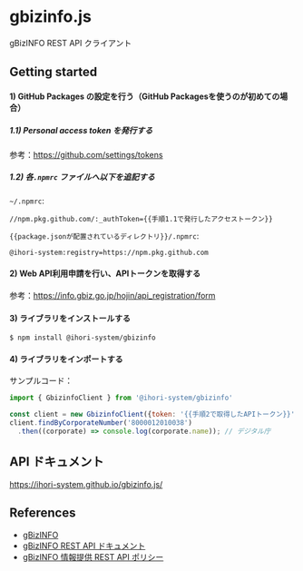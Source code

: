 gbizinfo.js
===
gBizINFO REST API クライアント

## Getting started

#### 1) GitHub Packages の設定を行う（GitHub Packagesを使うのが初めての場合）

##### 1.1) Personal access token を発行する

参考：https://github.com/settings/tokens

##### 1.2) 各`.npmrc` ファイルへ以下を追記する

`~/.npmrc`:

```
//npm.pkg.github.com/:_authToken={{手順1.1で発行したアクセストークン}}
```

`{{package.jsonが配置されているディレクトリ}}/.npmrc`:

```
@ihori-system:registry=https://npm.pkg.github.com
```

#### 2) Web API利用申請を行い、APIトークンを取得する

参考：https://info.gbiz.go.jp/hojin/api_registration/form

#### 3) ライブラリをインストールする

```
$ npm install @ihori-system/gbizinfo
```

#### 4) ライブラリをインポートする

サンプルコード：

```javascript
import { GbizinfoClient } from '@ihori-system/gbizinfo'

const client = new GbizinfoClient({token: '{{手順2で取得したAPIトークン}}'});
client.findByCorporateNumber('8000012010038')
  .then((corporate) => console.log(corporate.name)); // デジタル庁
```

## API ドキュメント

https://ihori-system.github.io/gbizinfo.js/

## References
- [gBizINFO](https://info.gbiz.go.jp/index.html)
- [gBizINFO REST API ドキュメント](https://info.gbiz.go.jp/hojin/swagger-ui.html)
- [gBizINFO 情報提供 REST API ポリシー](https://info.gbiz.go.jp/api-spec/document/policy.pdf)
